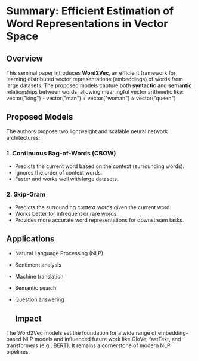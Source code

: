 # Summary: Efficient Estimation of Word Representations in Vector Space

## Overview

This seminal paper introduces **Word2Vec**, an efficient framework for learning distributed vector representations (embeddings) of words from large datasets. The proposed models capture both **syntactic** and **semantic** relationships between words, allowing meaningful vector arithmetic like:
 vector("king") - vector("man") + vector("woman") ≈ vector("queen")

## Proposed Models

The authors propose two lightweight and scalable neural network architectures:

### 1. Continuous Bag-of-Words (CBOW)
- Predicts the current word based on the context (surrounding words).
- Ignores the order of context words.
- Faster and works well with large datasets.

### 2. Skip-Gram
- Predicts the surrounding context words given the current word.
- Works better for infrequent or rare words.
- Provides more accurate word representations for downstream tasks.

## Applications

- Natural Language Processing (NLP)
- Sentiment analysis
- Machine translation
- Semantic search
- Question answering

  ## Impact

The Word2Vec models set the foundation for a wide range of embedding-based NLP models and influenced future work like GloVe, fastText, and transformers (e.g., BERT). It remains a cornerstone of modern NLP pipelines.
